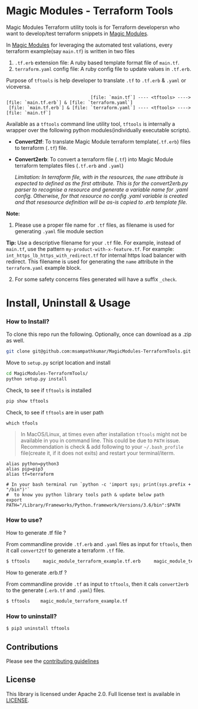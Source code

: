 # Magic Modules - Terraform Tools

Magic Modules Terraform utility tools is for Terraform developersn who want to develop/test terraform snippets in [Magic Modules](https://github.com/GoogleCloudPlatform/magic-modules).

In [Magic Modules](https://github.com/GoogleCloudPlatform/magic-modules) for leveraging the automated test valiations, every terraform example(say `main.tf`) is written in two files

1. `.tf.erb` extension file: A ruby based template format file of `main.tf`.
2. `terraform.yaml` config file: A ruby config file to update values in `.tf.erb`.


Purpose of `tftools` is help developer to translate `.tf` to `.tf.erb` & `.yaml` or viceversa.

```
                                [file: `main.tf`] ---- <tftools> ----> [file: `main.tf.erb`] & [file: `terraform.yaml`]
 [file: `main.tf.erb`] & [file: `terraform.yaml`] ---- <tftools> ----> [file: `main.tf`]
```

Available as a `tftools` command line utility tool, `tftools` is internally a wrapper over the following python modules(individually executable scripts).

- __Convert2tf__: To translate Magic Module terraform template(`.tf.erb`) files to terraform (`.tf`) file.

- __Convert2erb__: To convert a terraform file (`.tf`) into Magic Module terraform templates files (`.tf.erb` and `.yaml`)

    _Limitation: In terraform file, with in the resources, the `name` attribute is expected to defined as the first attribute. This is for the convert2erb.py parser to recognise a resource and generate a variable name for .yaml config. Otherwise, for that resource no config .yaml variable is created and that resesource definition will be as-is copied to .erb template file._

__Note:__ 

1. Please use a proper file name for `.tf` files, as filename is used for generating `.yaml` file module section

  __Tip:__ Use a descriptive filename for your `.tf` file. For example, instead of `main.tf`, use the pattern
  `my-product-with-x-feature.tf`. For example: `int_https_lb_https_with_redirect.tf` for internal https load balancer with redirect. This filename is used for
  generating the `name` attribute in the `terraform.yaml` example block.

2. For some safety concerns files generated will have a suffix `_check`.

# Install, Uninstall & Usage

### How to Install?

To clone this repo run the following. Optionally, once can download as a .zip as well.

```bash
git clone git@github.com:msampathkumar/MagicModules-TerraformTools.git
```

Move to `setup.py` script location and install

```bash
cd MagicModules-TerraformTools/
python setup.py install
```

Check, to see if `tftools` is installed

```bash
pip show tftools
```

Check, to see if `tftools` are in user path

```
which tfools
```

> In MacOS/Linux, at times even after installation `tftools` might not be available in you in command line. This could be due to `PATH` issue. Recommendation is check & add following to your `~/.bash_profile` file(create it, if it does not exits) and restart your terminal/iterm.

```
alias python=python3
alias pip=pip3
alias tf=terraform

# In your bash terminal run `python -c 'import sys; print(sys.prefix + "/bin")'`
#  to know you python library tools path & update below path
export PATH="/Library/Frameworks/Python.framework/Versions/3.6/bin":$PATH
```

### How to use?

How to generate .tf file ?

From commandline provide `.tf.erb` and `.yaml` files as input for `tftools`, then it call `convert2tf` to generate a terraform `.tf` file.

```bash
$ tftools     magic_module_terraform_example.tf.erb     magic_module_terraform.yaml
```

How to generate .erb.tf ?

From commandline provide `.tf` as input to `tftools`, then it cals `convert2erb` to the generate (`.erb.tf` and `.yaml`) files.

```bash
$ tftools    magic_module_terraform_example.tf
```

### How to uninstall?

```bash
$ pip3 uninstall tftools
```


## Contributions

Please see the [contributing guidelines](CONTRIBUTING.md)

## License

This library is licensed under Apache 2.0. Full license text is available in [LICENSE](LICENSE).
